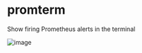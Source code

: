 # promterm
Show firing Prometheus alerts in the terminal




![image](https://user-images.githubusercontent.com/1719781/173085457-947cf0c6-22c9-49de-aa7d-ae8f7c17ae7f.png)
